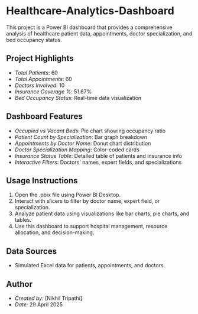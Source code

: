 # Healthcare-Analytics-Dashboard

This project is a Power BI dashboard that provides a comprehensive analysis of healthcare patient data, appointments, doctor specialization, and bed occupancy status.

## Project Highlights

- *Total Patients*: 60
- *Total Appointments*: 60
- *Doctors Involved*: 10
- *Insurance Coverage %*: 51.67%
- *Bed Occupancy Status*: Real-time data visualization

## Dashboard Features

- *Occupied vs Vacant Beds*: Pie chart showing occupancy ratio
- *Patient Count by Specialization*: Bar graph breakdown
- *Appointments by Doctor Name*: Donut chart distribution
- *Doctor Specialization Mapping*: Color-coded cards
- *Insurance Status Table*: Detailed table of patients and insurance info
- *Interactive Filters*: Doctors' names, expert fields, and specializations

## Usage Instructions

1. Open the .pbix file using Power BI Desktop.
2. Interact with slicers to filter by doctor name, expert field, or specialization.
3. Analyze patient data using visualizations like bar charts, pie charts, and tables.
4. Use this dashboard to support hospital management, resource allocation, and decision-making.

## Data Sources

- Simulated Excel data for patients, appointments, and doctors.

## Author

- *Created by:* [Nikhil Tripathi]
- *Date:* 29 April 2025
